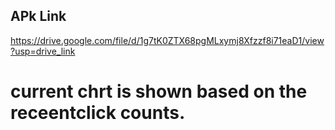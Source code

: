 ## APk Link
https://drive.google.com/file/d/1g7tK0ZTX68pgMLxymj8Xfzzf8i71eaD1/view?usp=drive_link


# current chrt is shown based on the receentclick counts. 
